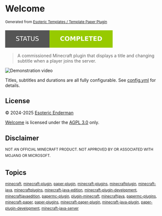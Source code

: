# Welcome

<sup>Generated from [Esoteric Templates / Template Paper Plugin](https://github.com/esoterictemplates/template-paper-plugin)</sup>

[![Project status: completed](./assets/images/badges/status.svg)](./)

> A commissioned Minecraft plugin that displays a title and changing subtitle when a player joins the server. 

![Demonstration video](./assets/gifs/demo.gif)

Titles, subtitles and durations are all fully configurable. See [config.yml](./src/main/resources/config.yml) for details.

## License

&copy; 2024-2025 [Esoteric Enderman](https://enderman.dev)

[Welcome](https://github.com/EsotericEnderman/welcome) is licensed under the [AGPL 3.0](./LICENSE) only.

## Disclaimer

<sup>NOT AN OFFICIAL MINECRAFT PRODUCT. NOT APPROVED BY OR ASSOCIATED WITH MOJANG OR MICROSOFT.</sup>

## Topics

<sup>[minecraft](https://github.com/topics/minecraft), [minecraft-plugin](https://github.com/topics/minecraft-plugin), [paper-plugin](https://github.com/topics/paper-plugin), [minecraft-plugins](https://github.com/topics/minecraft-plugins), [minecraftplugin](https://github.com/topics/minecraftplugin), [minecraft-java](https://github.com/topics/minecraft-java), [minecraftplugins](https://github.com/topics/minecraftplugins), [minecraft-java-edition](https://github.com/topics/minecraft-java-edition), [minecraft-plugin-development](https://github.com/topics/minecraft-plugin-development), [minecraftjavaedition](https://github.com/topics/minecraftjavaedition), [papermc-plugin](https://github.com/topics/papermc-plugin), [plugin-minecraft](https://github.com/topics/plugin-minecraft), [minecraftjava](https://github.com/topics/minecraftjava), [papermc-plugins](https://github.com/topics/papermc-plugins), [minecraft-paper](https://github.com/topics/minecraft-paper), [paper-plugins](https://github.com/topics/paper-plugins), [minecraft-paper-plugin](https://github.com/topics/minecraft-paper-plugin), [minecraft-java-plugin](https://github.com/topics/minecraft-java-plugin), [paper-plugin-development](https://github.com/topics/paper-plugin-development), [minecraft-java-server](https://github.com/topics/minecraft-java-server)</sup>
